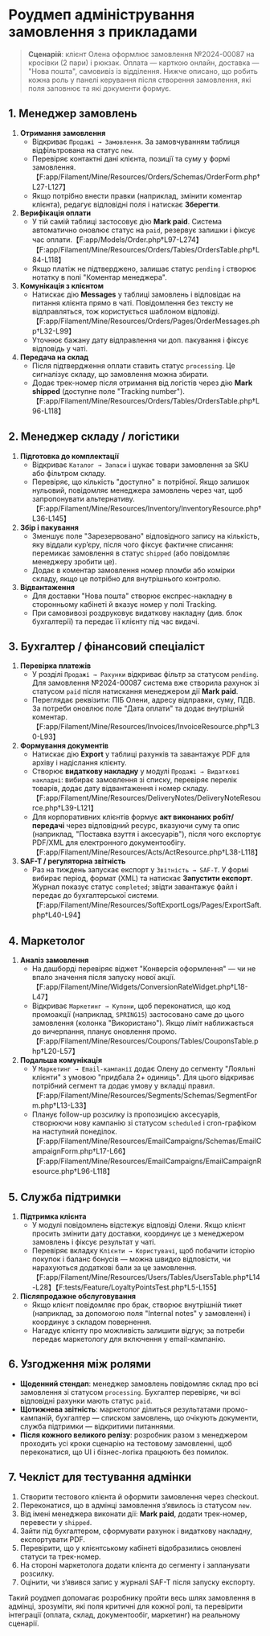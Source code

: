 # Роудмеп адміністрування замовлення з прикладами

> **Сценарій**: клієнт Олена оформлює замовлення №2024-00087 на кросівки (2 пари) і рюкзак. Оплата — карткою онлайн, доставка — "Нова пошта", самовивіз із відділення. Нижче описано, що робить кожна роль у панелі керування після створення замовлення, які поля заповнює та які документи формує.

## 1. Менеджер замовлень
1. **Отримання замовлення**
   - Відкриває `Продажі → Замовлення`. За замовчуванням таблиця відфільтрована на статус `new`.
   - Перевіряє контактні дані клієнта, позиції та суму у формі замовлення.【F:app/Filament/Mine/Resources/Orders/Schemas/OrderForm.php†L27-L127】
   - Якщо потрібно внести правки (наприклад, змінити коментар клієнта), редагує відповідні поля і натискає **Зберегти**.
2. **Верифікація оплати**
   - У тій самій таблиці застосовує дію **Mark paid**. Система автоматично оновлює статус на `paid`, резервує залишки і фіксує час оплати.【F:app/Models/Order.php†L97-L274】【F:app/Filament/Mine/Resources/Orders/Tables/OrdersTable.php†L84-L118】
   - Якщо платіж не підтверджено, залишає статус `pending` і створює нотатку в полі "Коментар менеджера".
3. **Комунікація з клієнтом**
   - Натискає дію **Messages** у таблиці замовлень і відповідає на питання клієнта прямо в чаті. Повідомлення без тексту не відправляться, тож користується шаблоном відповіді.【F:app/Filament/Mine/Resources/Orders/Pages/OrderMessages.php†L32-L99】
   - Уточнює бажану дату відправлення чи доп. пакування і фіксує відповідь у чаті.
4. **Передача на склад**
   - Після підтвердження оплати ставить статус `processing`. Це сигналізує складу, що замовлення можна збирати.
   - Додає трек-номер після отримання від логістів через дію **Mark shipped** (доступне поле "Tracking number").【F:app/Filament/Mine/Resources/Orders/Tables/OrdersTable.php†L96-L118】

## 2. Менеджер складу / логістики
1. **Підготовка до комплектації**
   - Відкриває `Каталог → Запаси` і шукає товари замовлення за SKU або фільтром складу.
   - Перевіряє, що кількість "доступно" ≥ потрібної. Якщо залишок нульовий, повідомляє менеджера замовлень через чат, щоб запропонувати альтернативу.【F:app/Filament/Mine/Resources/Inventory/InventoryResource.php†L36-L145】
2. **Збір і пакування**
   - Зменшує поле "Зарезервовано" відповідного запису на кількість, яку віддали кур’єру, після чого фіксує фактичне списання: перемикає замовлення в статус `shipped` (або повідомляє менеджеру зробити це).
   - Додає в коментар замовлення номер пломби або комірки складу, якщо це потрібно для внутрішнього контролю.
3. **Відвантаження**
   - Для доставки "Нова пошта" створює експрес-накладну в сторонньому кабінеті й вказує номер у полі Tracking.
   - При самовивозі роздруковує видаткову накладну (див. блок бухгалтерії) та передає її клієнту під час видачі.

## 3. Бухгалтер / фінансовий спеціаліст
1. **Перевірка платежів**
   - У розділі `Продажі → Рахунки` відкриває фільтр за статусом `pending`. Для замовлення №2024-00087 система вже створила рахунок зі статусом `paid` після натискання менеджером дії **Mark paid**.
   - Переглядає реквізити: ПІБ Олени, адресу відправки, суму, ПДВ. За потреби оновлює поле "Дата оплати" та додає внутрішній коментар.【F:app/Filament/Mine/Resources/Invoices/InvoiceResource.php†L30-L93】
2. **Формування документів**
   - Натискає дію **Export** у таблиці рахунків та завантажує PDF для архіву і надіслання клієнту.
   - Створює **видаткову накладну** у модулі `Продажі → Видаткові накладні`: вибирає замовлення зі списку, перевіряє перелік товарів, додає дату відвантаження і номер складу.【F:app/Filament/Mine/Resources/DeliveryNotes/DeliveryNoteResource.php†L39-L121】
   - Для корпоративних клієнтів формує **акт виконаних робіт/передачі** через відповідний ресурс, вказуючи суму та опис (наприклад, "Поставка взуття і аксесуарів"), після чого експортує PDF/XML для електронного документообігу.【F:app/Filament/Mine/Resources/Acts/ActResource.php†L38-L118】
3. **SAF-T / регуляторна звітність**
   - Раз на тиждень запускає експорт у `Звітність → SAF-T`. У формі вибирає період, формат (XML) та натискає **Запустити експорт**. Журнал показує статус `completed`; звідти завантажує файл і передає до бухгалтерської системи.【F:app/Filament/Mine/Resources/SoftExportLogs/Pages/ExportSaft.php†L40-L94】

## 4. Маркетолог
1. **Аналіз замовлення**
   - На дашборді перевіряє віджет "Конверсія оформлення" — чи не впало значення після запуску нової акції.【F:app/Filament/Mine/Widgets/ConversionRateWidget.php†L18-L47】
   - Відкриває `Маркетинг → Купони`, щоб переконатися, що код промоакції (наприклад, `SPRING15`) застосовано саме до цього замовлення (колонка "Використано"). Якщо ліміт наближається до вичерпання, планує оновлення промо.【F:app/Filament/Mine/Resources/Coupons/Tables/CouponsTable.php†L20-L57】
2. **Подальша комунікація**
   - У `Маркетинг → Email-кампанії` додає Олену до сегменту "Лояльні клієнти" з умовою "придбала 2+ одиниць". Для цього відкриває потрібний сегмент та додає умову у вкладці правил.【F:app/Filament/Mine/Resources/Segments/Schemas/SegmentForm.php†L13-L33】
   - Планує follow-up розсилку із пропозицією аксесуарів, створюючи нову кампанію зі статусом `scheduled` і cron-графіком на наступний понеділок.【F:app/Filament/Mine/Resources/EmailCampaigns/Schemas/EmailCampaignForm.php†L17-L66】【F:app/Filament/Mine/Resources/EmailCampaigns/EmailCampaignResource.php†L96-L118】

## 5. Служба підтримки
1. **Підтримка клієнта**
   - У модулі повідомлень відстежує відповіді Олени. Якщо клієнт просить змінити дату доставки, координує це з менеджером замовлень і фіксує результат у чаті.
   - Перевіряє вкладку `Клієнти → Користувачі`, щоб побачити історію покупок і баланс бонусів — можна швидко відповісти, чи нарахуються додаткові бали за це замовлення.【F:app/Filament/Mine/Resources/Users/Tables/UsersTable.php†L14-L28】【F:tests/Feature/LoyaltyPointsTest.php†L5-L155】
2. **Післяпродажне обслуговування**
   - Якщо клієнт повідомляє про брак, створює внутрішній тикет (наприклад, за допомогою поля "Internal notes" у замовленні) і координує з складом повернення.
   - Нагадує клієнту про можливість залишити відгук; за потреби передає маркетологу для включення у email-кампанію.

## 6. Узгодження між ролями
- **Щоденний стендап**: менеджер замовлень повідомляє склад про всі замовлення зі статусом `processing`. Бухгалтер перевіряє, чи всі відповідні рахунки мають статус `paid`.
- **Щотижнева звітність**: маркетолог ділиться результатами промо-кампаній, бухгалтер — списком замовлень, що очікують документи, служба підтримки — відкритими питаннями.
- **Після кожного великого релізу**: розробник разом з менеджером проходить усі кроки сценарію на тестовому замовленні, щоб переконатися, що UI і бізнес-логіка працюють без помилок.

## 7. Чекліст для тестування адмінки
1. Створити тестового клієнта й оформити замовлення через checkout.
2. Переконатися, що в адмінці замовлення з’явилось із статусом `new`.
3. Від імені менеджера виконати дії: **Mark paid**, додати трек-номер, перевести у `shipped`.
4. Зайти під бухгалтером, сформувати рахунок і видаткову накладну, експортувати PDF.
5. Перевірити, що у клієнтському кабінеті відобразились оновлені статуси та трек-номер.
6. На стороні маркетолога додати клієнта до сегменту і запланувати розсилку.
7. Оцінити, чи з’явився запис у журналі SAF-T після запуску експорту.

Такий роудмеп допомагає розробнику пройти весь шлях замовлення в адмінці, зрозуміти, які поля критичні для кожної ролі, та перевірити інтеграції (оплата, склад, документообіг, маркетинг) на реальному сценарії.

